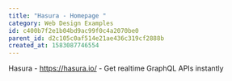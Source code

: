 ```yaml
---
title: "Hasura - Homepage "
category: Web Design Examples
id: c400b7f2e1b04bd9ac99f0c4a2070be0
parent_id: d2c105c0af514e21ae436c319cf2888b
created_at: 1583087746554
---
```


Hasura - https://hasura.io/ - Get realtime GraphQL APIs instantly
    